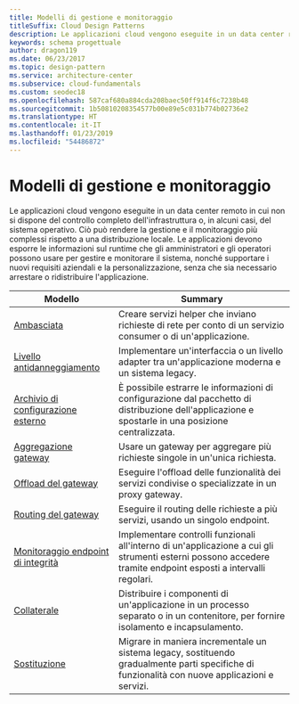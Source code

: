 ```yaml
---
title: Modelli di gestione e monitoraggio
titleSuffix: Cloud Design Patterns
description: Le applicazioni cloud vengono eseguite in un data center remoto in cui non si dispone del controllo completo dell'infrastruttura o, in alcuni casi, del sistema operativo. Ciò può rendere la gestione e il monitoraggio più complessi rispetto a una distribuzione locale. Le applicazioni devono esporre le informazioni sul runtime che gli amministratori e gli operatori possono usare per gestire e monitorare il sistema, nonché supportare i nuovi requisiti aziendali e la personalizzazione, senza che sia necessario arrestare o ridistribuire l'applicazione.
keywords: schema progettuale
author: dragon119
ms.date: 06/23/2017
ms.topic: design-pattern
ms.service: architecture-center
ms.subservice: cloud-fundamentals
ms.custom: seodec18
ms.openlocfilehash: 587caf680a884cda208baec50ff914f6c7238b48
ms.sourcegitcommit: 1b50810208354577b00e89e5c031b774b02736e2
ms.translationtype: HT
ms.contentlocale: it-IT
ms.lasthandoff: 01/23/2019
ms.locfileid: "54486872"
---
```

# <a name="management-and-monitoring-patterns"></a>Modelli di gestione e monitoraggio

Le applicazioni cloud vengono eseguite in un data center remoto in cui non si dispone del controllo completo dell'infrastruttura o, in alcuni casi, del sistema operativo. Ciò può rendere la gestione e il monitoraggio più complessi rispetto a una distribuzione locale. Le applicazioni devono esporre le informazioni sul runtime che gli amministratori e gli operatori possono usare per gestire e monitorare il sistema, nonché supportare i nuovi requisiti aziendali e la personalizzazione, senza che sia necessario arrestare o ridistribuire l'applicazione.

|                              Modello                               |                                                              Summary                                                              |
|--------------------------------------------------------------------|-----------------------------------------------------------------------------------------------------------------------------------|
|                   [Ambasciata](../ambassador.md)                   |                 Creare servizi helper che inviano richieste di rete per conto di un servizio consumer o di un'applicazione.                 |
|        [Livello antidanneggiamento](../anti-corruption-layer.md)        |                       Implementare un'interfaccia o un livello adapter tra un'applicazione moderna e un sistema legacy.                       |
| [Archivio di configurazione esterno](../external-configuration-store.md) |                È possibile estrarre le informazioni di configurazione dal pacchetto di distribuzione dell'applicazione e spostarle in una posizione centralizzata.                |
|          [Aggregazione gateway](../gateway-aggregation.md)          |                          Usare un gateway per aggregare più richieste singole in un'unica richiesta.                           |
|           [Offload del gateway](../gateway-offloading.md)           |                              Eseguire l'offload delle funzionalità dei servizi condivise o specializzate in un proxy gateway.                              |
|              [Routing del gateway](../gateway-routing.md)              |                                   Eseguire il routing delle richieste a più servizi, usando un singolo endpoint.                                    |
|   [Monitoraggio endpoint di integrità](../health-endpoint-monitoring.md)   |   Implementare controlli funzionali all'interno di un'applicazione a cui gli strumenti esterni possono accedere tramite endpoint esposti a intervalli regolari.    |
|                      [Collaterale](../sidecar.md)                      |         Distribuire i componenti di un'applicazione in un processo separato o in un contenitore, per fornire isolamento e incapsulamento.          |
|                    [Sostituzione](../strangler.md)                    | Migrare in maniera incrementale un sistema legacy, sostituendo gradualmente parti specifiche di funzionalità con nuove applicazioni e servizi. |
